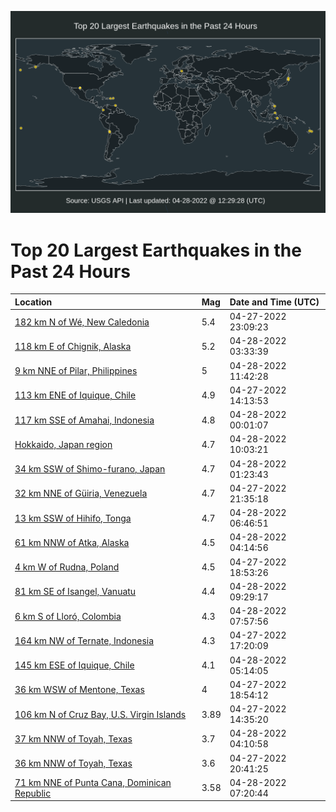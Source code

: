 ![Map](./map.png)

# Top 20 Largest Earthquakes in the Past 24 Hours

| Location | Mag | Date and Time (UTC) |
|:---|:---|:---|
| [182 km N of Wé, New Caledonia](https://earthquake.usgs.gov/earthquakes/eventpage/us7000h5hl) | 5.4 | 04-27-2022 23:09:23 |
| [118 km E of Chignik, Alaska](https://earthquake.usgs.gov/earthquakes/eventpage/ak0225f7eevn) | 5.2 | 04-28-2022 03:33:39 |
| [9 km NNE of Pilar, Philippines](https://earthquake.usgs.gov/earthquakes/eventpage/us7000h5lp) | 5 | 04-28-2022 11:42:28 |
| [113 km ENE of Iquique, Chile](https://earthquake.usgs.gov/earthquakes/eventpage/us6000hgpq) | 4.9 | 04-27-2022 14:13:53 |
| [117 km SSE of Amahai, Indonesia](https://earthquake.usgs.gov/earthquakes/eventpage/us7000h5i6) | 4.8 | 04-28-2022 00:01:07 |
| [Hokkaido, Japan region](https://earthquake.usgs.gov/earthquakes/eventpage/us7000h5l9) | 4.7 | 04-28-2022 10:03:21 |
| [34 km SSW of Shimo-furano, Japan](https://earthquake.usgs.gov/earthquakes/eventpage/us7000h5if) | 4.7 | 04-28-2022 01:23:43 |
| [32 km NNE of Güiria, Venezuela](https://earthquake.usgs.gov/earthquakes/eventpage/us7000h5h9) | 4.7 | 04-27-2022 21:35:18 |
| [13 km SSW of Hihifo, Tonga](https://earthquake.usgs.gov/earthquakes/eventpage/us7000h5kk) | 4.7 | 04-28-2022 06:46:51 |
| [61 km NNW of Atka, Alaska](https://earthquake.usgs.gov/earthquakes/eventpage/us7000h5jq) | 4.5 | 04-28-2022 04:14:56 |
| [4 km W of Rudna, Poland](https://earthquake.usgs.gov/earthquakes/eventpage/us6000hgqy) | 4.5 | 04-27-2022 18:53:26 |
| [81 km SE of Isangel, Vanuatu](https://earthquake.usgs.gov/earthquakes/eventpage/us7000h5l6) | 4.4 | 04-28-2022 09:29:17 |
| [6 km S of Lloró, Colombia](https://earthquake.usgs.gov/earthquakes/eventpage/us7000h5ku) | 4.3 | 04-28-2022 07:57:56 |
| [164 km NW of Ternate, Indonesia](https://earthquake.usgs.gov/earthquakes/eventpage/us6000hgql) | 4.3 | 04-27-2022 17:20:09 |
| [145 km ESE of Iquique, Chile](https://earthquake.usgs.gov/earthquakes/eventpage/us7000h5k0) | 4.1 | 04-28-2022 05:14:05 |
| [36 km WSW of Mentone, Texas](https://earthquake.usgs.gov/earthquakes/eventpage/tx2022ifjt) | 4 | 04-27-2022 18:54:12 |
| [106 km N of Cruz Bay, U.S. Virgin Islands](https://earthquake.usgs.gov/earthquakes/eventpage/pr2022117001) | 3.89 | 04-27-2022 14:35:20 |
| [37 km NNW of Toyah, Texas](https://earthquake.usgs.gov/earthquakes/eventpage/tx2022igcd) | 3.7 | 04-28-2022 04:10:58 |
| [36 km NNW of Toyah, Texas](https://earthquake.usgs.gov/earthquakes/eventpage/tx2022ifnh) | 3.6 | 04-27-2022 20:41:25 |
| [71 km NNE of Punta Cana, Dominican Republic](https://earthquake.usgs.gov/earthquakes/eventpage/pr2022118000) | 3.58 | 04-28-2022 07:20:44 |
